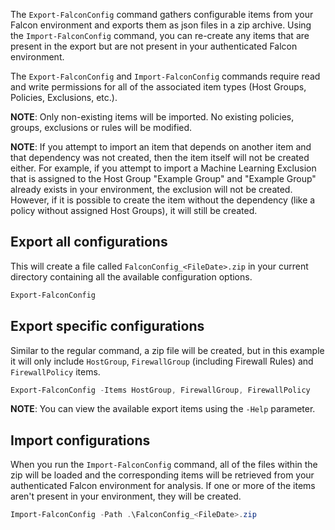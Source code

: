 The `Export-FalconConfig` command gathers configurable items from your Falcon environment and exports them as json files in a zip archive. Using the `Import-FalconConfig` command, you can re-create any items that are present in the export but are not present in your authenticated Falcon environment. 

The `Export-FalconConfig` and `Import-FalconConfig` commands require read and write permissions for all of the associated item types (Host Groups, Policies, Exclusions, etc.).

**NOTE**: Only non-existing items will be imported. No existing policies, groups, exclusions or rules will be modified.

**NOTE**: If you attempt to import an item that depends on another item and that dependency was not created, then the item itself will not be created either. For example, if you attempt to import a Machine Learning Exclusion that is assigned to the Host Group "Example Group" and "Example Group" already exists in your environment, the exclusion will not be created. However, if it is possible to create the item without the dependency (like a policy without assigned Host Groups), it will still be created.

## Export all configurations
This will create a file called `FalconConfig_<FileDate>.zip` in your current directory containing all the available configuration options.
```powershell
Export-FalconConfig
```
## Export specific configurations
Similar to the regular command, a zip file will be created, but in this example it will only include `HostGroup`, `FirewallGroup` (including Firewall Rules) and `FirewallPolicy` items.
```powershell
Export-FalconConfig -Items HostGroup, FirewallGroup, FirewallPolicy
```
**NOTE**: You can view the available export items using the `-Help` parameter.
## Import configurations
When you run the `Import-FalconConfig` command, all of the files within the zip will be loaded and the corresponding items will be retrieved from your authenticated Falcon environment for analysis. If one or more of the items aren't present in your environment, they will be created.
```powershell
Import-FalconConfig -Path .\FalconConfig_<FileDate>.zip
```